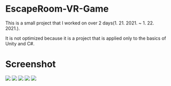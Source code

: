# EscapeRoom-VR-Game
 This is a small project that I worked on over 2 days(1. 21. 2021. ~ 1. 22. 2021.). 
 
 It is not optimized because it is a project that is applied only to the basics of Unity and C#.
 
 
# Screenshot
![](./assets/example1.png)
![](./assets/example2.png)
![](./assets/example3.png)
![](./assets/example4.png)
![](./assets/example5.png)
 
